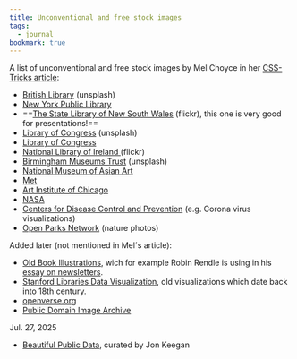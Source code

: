 ```yaml
---
title: Unconventional and free stock images
tags: 
  - journal
bookmark: true
---
```

A list of unconventional and free stock images by Mel Choyce in her [CSS-Tricks article](https://css-tricks.com/unconventional-stock-image-sources/):

- [British Library](https://unsplash.com/@britishlibrary) (unsplash)
- [New York Public Library](https://www.nypl.org/research/collections/digital-collections/public-domain)
- ==[The State Library of New South Wales](https://www.flickr.com/people/statelibraryofnsw/) (flickr), this one is very good for presentations!==
- [Library of Congress](https://unsplash.com/@libraryofcongress/) (unsplash)
- [Library of Congress](https://www.loc.gov/free-to-use/)
- [National Library of Ireland ](https://www.flickr.com/people/nlireland/) (flickr)
- [Birmingham Museums Trust](https://unsplash.com/@birminghammuseumstrust) (unsplash)
- [National Museum of Asian Art](https://collections.si.edu/search/results.htm?q=&media.CC0=true&fq=data_source%3A%22Freer+Gallery+of+Art+and+Arthur+M.+Sackler+Gallery%22)
- [Met](https://www.metmuseum.org/art/collection/search#!?showOnly=openAccess&offset=0&pageSize=0&perPage=20&searchField=All&sortBy=Relevance)
- [Art Institute of Chicago](https://www.artic.edu/collection?is_public_domain=1)
- [NASA](https://images.nasa.gov)
- [Centers for Disease Control and Prevention](https://www.cdc.gov) (e.g. Corona virus visualizations)
- [Open Parks Network](https://openparksnetwork.org) (nature photos)

Added later (not mentioned in Mel´s article):
- [Old Book Illustrations](https://www.oldbookillustrations.com), wich for example Robin Rendle is using in his [essay on newsletters](https://www.robinrendle.com/essays/newsletters).
- [Stanford Libraries Data Visualization](https://exhibits.stanford.edu/dataviz/), old visualizations which date back into 18th century.
- [openverse.org](https://openverse.org)
- [Public Domain Image Archive](https://pdimagearchive.org/)


Jul. 27, 2025
- [Beautiful Public Data](https://www.beautifulpublicdata.com/), curated by Jon Keegan
